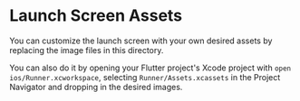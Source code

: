 <!--
SPDX-FileCopyrightText: 2024 Foundation Devices Inc.

SPDX-License-Identifier: MIT
-->

# Launch Screen Assets

You can customize the launch screen with your own desired assets by replacing the image files in this directory.

You can also do it by opening your Flutter project's Xcode project with `open ios/Runner.xcworkspace`, selecting `Runner/Assets.xcassets` in the Project Navigator and dropping in the desired images.